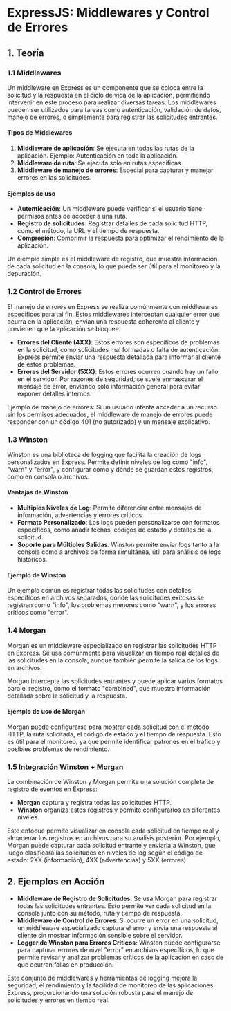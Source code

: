 # ExpressJS: Middlewares y Control de Errores

## 1. Teoría

### 1.1 Middlewares

Un middleware en Express es un componente que se coloca entre la solicitud y la respuesta en el ciclo de vida de la aplicación, permitiendo intervenir en este proceso para realizar diversas tareas. Los middlewares pueden ser utilizados para tareas como autenticación, validación de datos, manejo de errores, o simplemente para registrar las solicitudes entrantes.

#### Tipos de Middlewares

1. **Middleware de aplicación**: Se ejecuta en todas las rutas de la aplicación. Ejemplo: Autenticación en toda la aplicación.
2. **Middleware de ruta**: Se ejecuta solo en rutas específicas.
3. **Middleware de manejo de errores**: Especial para capturar y manejar errores en las solicitudes.

#### Ejemplos de uso

- **Autenticación**: Un middleware puede verificar si el usuario tiene permisos antes de acceder a una ruta.
- **Registro de solicitudes**: Registrar detalles de cada solicitud HTTP, como el método, la URL y el tiempo de respuesta.
- **Compresión**: Comprimir la respuesta para optimizar el rendimiento de la aplicación.

Un ejemplo simple es el middleware de registro, que muestra información de cada solicitud en la consola, lo que puede ser útil para el monitoreo y la depuración.

### 1.2 Control de Errores

El manejo de errores en Express se realiza comúnmente con middlewares específicos para tal fin. Estos middlewares interceptan cualquier error que ocurra en la aplicación, envían una respuesta coherente al cliente y previenen que la aplicación se bloquee.

- **Errores del Cliente (4XX)**: Estos errores son específicos de problemas en la solicitud, como solicitudes mal formadas o falta de autenticación. Express permite enviar una respuesta detallada para informar al cliente de estos problemas.
- **Errores del Servidor (5XX)**: Estos errores ocurren cuando hay un fallo en el servidor. Por razones de seguridad, se suele enmascarar el mensaje de error, enviando solo información general para evitar exponer detalles internos.

Ejemplo de manejo de errores: Si un usuario intenta acceder a un recurso sin los permisos adecuados, el middleware de manejo de errores puede responder con un código 401 (no autorizado) y un mensaje explicativo.

### 1.3 Winston

Winston es una biblioteca de logging que facilita la creación de logs personalizados en Express. Permite definir niveles de log como "info", "warn" y "error", y configurar cómo y dónde se guardan estos registros, como en consola o archivos.

#### Ventajas de Winston

- **Multiples Niveles de Log**: Permite diferenciar entre mensajes de información, advertencias y errores críticos.
- **Formato Personalizado**: Los logs pueden personalizarse con formatos específicos, como añadir fechas, códigos de estado y detalles de la solicitud.
- **Soporte para Múltiples Salidas**: Winston permite enviar logs tanto a la consola como a archivos de forma simultánea, útil para análisis de logs históricos.

#### Ejemplo de Winston

Un ejemplo común es registrar todas las solicitudes con detalles específicos en archivos separados, donde las solicitudes exitosas se registran como "info", los problemas menores como "warn", y los errores críticos como "error".

### 1.4 Morgan

Morgan es un middleware especializado en registrar las solicitudes HTTP en Express. Se usa comúnmente para visualizar en tiempo real detalles de las solicitudes en la consola, aunque también permite la salida de los logs en archivos.

Morgan intercepta las solicitudes entrantes y puede aplicar varios formatos para el registro, como el formato "combined", que muestra información detallada sobre la solicitud y la respuesta.

#### Ejemplo de uso de Morgan

Morgan puede configurarse para mostrar cada solicitud con el método HTTP, la ruta solicitada, el código de estado y el tiempo de respuesta. Esto es útil para el monitoreo, ya que permite identificar patrones en el tráfico y posibles problemas de rendimiento.

### 1.5 Integración Winston + Morgan

La combinación de Winston y Morgan permite una solución completa de registro de eventos en Express:

- **Morgan** captura y registra todas las solicitudes HTTP.
- **Winston** organiza estos registros y permite configurarlos en diferentes niveles.

Este enfoque permite visualizar en consola cada solicitud en tiempo real y almacenar los registros en archivos para su análisis posterior. Por ejemplo, Morgan puede capturar cada solicitud entrante y enviarla a Winston, que luego clasificará las solicitudes en niveles de log según el código de estado: 2XX (información), 4XX (advertencias) y 5XX (errores).

## 2. Ejemplos en Acción

- **Middleware de Registro de Solicitudes**: Se usa Morgan para registrar todas las solicitudes entrantes. Esto permite ver cada solicitud en la consola junto con su método, ruta y tiempo de respuesta.
- **Middleware de Control de Errores**: Si ocurre un error en una solicitud, un middleware especializado captura el error y envía una respuesta al cliente sin mostrar información sensible sobre el servidor.
- **Logger de Winston para Errores Críticos**: Winston puede configurarse para capturar errores de nivel "error" en archivos específicos, lo que permite revisar y analizar problemas críticos de la aplicación en caso de que ocurran fallas en producción.

Este conjunto de middlewares y herramientas de logging mejora la seguridad, el rendimiento y la facilidad de monitoreo de las aplicaciones Express, proporcionando una solución robusta para el manejo de solicitudes y errores en tiempo real.
